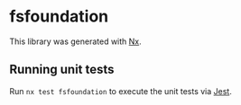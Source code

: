 # fsfoundation

This library was generated with [Nx](https://nx.dev).

## Running unit tests

Run `nx test fsfoundation` to execute the unit tests via [Jest](https://jestjs.io).
